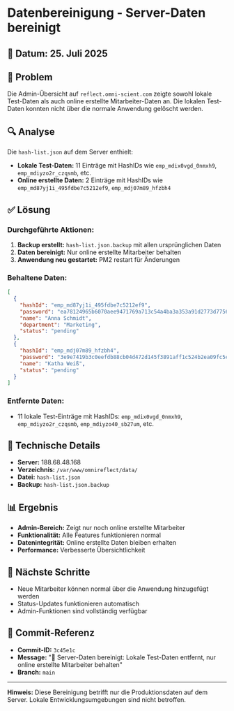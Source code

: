 # Datenbereinigung - Server-Daten bereinigt

## 📅 Datum: 25. Juli 2025

## 🎯 Problem
Die Admin-Übersicht auf `reflect.omni-scient.com` zeigte sowohl lokale Test-Daten als auch online erstellte Mitarbeiter-Daten an. Die lokalen Test-Daten konnten nicht über die normale Anwendung gelöscht werden.

## 🔍 Analyse
Die `hash-list.json` auf dem Server enthielt:
- **Lokale Test-Daten:** 11 Einträge mit HashIDs wie `emp_mdix0vgd_0nmxh9`, `emp_mdiyzo2r_czqsmb`, etc.
- **Online erstellte Daten:** 2 Einträge mit HashIDs wie `emp_md87yj1i_495fdbe7c5212ef9`, `emp_mdj07m89_hfzbh4`

## ✅ Lösung
### Durchgeführte Aktionen:
1. **Backup erstellt:** `hash-list.json.backup` mit allen ursprünglichen Daten
2. **Daten bereinigt:** Nur online erstellte Mitarbeiter behalten
3. **Anwendung neu gestartet:** PM2 restart für Änderungen

### Behaltene Daten:
```json
[
  {
    "hashId": "emp_md87yj1i_495fdbe7c5212ef9",
    "password": "ea78124965b6070aee9471769a713c54a4ba3a353a91d2773d7756910515e570",
    "name": "Anna Schmidt",
    "department": "Marketing",
    "status": "pending"
  },
  {
    "hashId": "emp_mdj07m89_hfzbh4",
    "password": "3e9e7419b3c0eefdb88cb04d472d145f3891aff1c524b2ea09fc5e7cdbc55881",
    "name": "Katha Weiß",
    "status": "pending"
  }
]
```

### Entfernte Daten:
- 11 lokale Test-Einträge mit HashIDs: `emp_mdix0vgd_0nmxh9`, `emp_mdiyzo2r_czqsmb`, `emp_mdiyzo40_sb27um`, etc.

## 🔧 Technische Details
- **Server:** 188.68.48.168
- **Verzeichnis:** `/var/www/omnireflect/data/`
- **Datei:** `hash-list.json`
- **Backup:** `hash-list.json.backup`

## 📊 Ergebnis
- **Admin-Bereich:** Zeigt nur noch online erstellte Mitarbeiter
- **Funktionalität:** Alle Features funktionieren normal
- **Datenintegrität:** Online erstellte Daten bleiben erhalten
- **Performance:** Verbesserte Übersichtlichkeit

## 🚀 Nächste Schritte
- Neue Mitarbeiter können normal über die Anwendung hinzugefügt werden
- Status-Updates funktionieren automatisch
- Admin-Funktionen sind vollständig verfügbar

## 📝 Commit-Referenz
- **Commit-ID:** `3c45e1c`
- **Message:** "🔧 Server-Daten bereinigt: Lokale Test-Daten entfernt, nur online erstellte Mitarbeiter behalten"
- **Branch:** `main`

---

**Hinweis:** Diese Bereinigung betrifft nur die Produktionsdaten auf dem Server. Lokale Entwicklungsumgebungen sind nicht betroffen. 